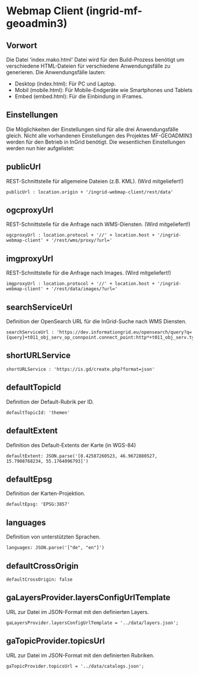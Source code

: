 Webmap Client (ingrid-mf-geoadmin3)
============= 

Vorwort
----------

Die Datei 'index.mako.html' Datei wird für den Build-Prozess benötigt um verschiedene HTML-Dateien für verschiedene Anwendungsfälle zu generieren. Die Anwendungsfälle lauten:

- Desktop (index.html): Für PC und Laptop.
- Mobil (mobile.html): Für Mobile-Endgeräte wie Smartphones und Tablets 
- Embed (embed.html): Für die Einbindung in iFrames.

Einstellungen
----------

Die Möglichkeiten der Einstellungen sind für alle drei Anwendungsfälle gleich. Nicht alle vorhandenen Einstellungen des Projektes MF-GEOADMIN3 werden für den Betrieb in InGrid benötigt. Die wesentlichen Einstellungen werden nun hier aufgelistet:

## publicUrl
REST-Schnittstelle für allgemeine Dateien (z.B. KML). (Wird mitgeliefert!)

    publicUrl : location.origin + '/ingrid-webmap-client/rest/data'

## ogcproxyUrl
REST-Schnittstelle für die Anfrage nach WMS-Diensten. (Wird mitgeliefert!)

    ogcproxyUrl : location.protocol + '//' + location.host + '/ingrid-webmap-client' + '/rest/wms/proxy/?url='

## imgproxyUrl
REST-Schnittstelle für die Anfrage nach Images. (Wird mitgeliefert!)

    imgproxyUrl : location.protocol + '//' + location.host + '/ingrid-webmap-client' + '/rest/data/images/?url='

## searchServiceUrl
Definition der OpenSearch URL für die InGrid-Suche nach WMS Diensten.

    searchServiceUrl : 'https://dev.informationgrid.eu/opensearch/query?q={query}+t011_obj_serv_op_connpoint.connect_point:http*+t011_obj_serv.type:view+cache:off+datatype:metadata+ranking:score%26ingrid=1%26h=100'

## shortURLService

    shortURLService : 'https://is.gd/create.php?format=json'

## defaultTopicId
Definition der Default-Rubrik per ID.

    defaultTopicId: 'themen'

## defaultExtent
Definition des Default-Extents der Karte (in WGS-84)

    defaultExtent: JSON.parse('[0.42587260523, 46.9672880527, 15.7908768234, 55.1764096793]')

## defaultEpsg
Definition der Karten-Projektion.

    defaultEpsg: 'EPSG:3857'

## languages
Definition von unterstützten Sprachen.

    languages: JSON.parse('["de", "en"]')

## defaultCrossOrigin

    defaultCrossOrigin: false

## gaLayersProvider.layersConfigUrlTemplate
URL zur Datei im JSON-Format mit den definierten Layers.

    gaLayersProvider.layersConfigUrlTemplate = '../data/layers.json';

## gaTopicProvider.topicsUrl
URL zur Datei im JSON-Format mit den definierten Rubriken.

    gaTopicProvider.topicsUrl = '../data/catalogs.json';
